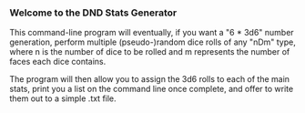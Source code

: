 ### Welcome to the DND Stats Generator

This command-line program will eventually, if you want a "6 * 3d6" number generation, perform multiple (pseudo-)random dice rolls of any "nDm" type, where n is the number of dice to be rolled and m represents the number of faces each dice contains.

The program will then allow you to assign the 3d6 rolls to each of the main stats, print you a list on the command line once complete, and offer to write them out to a simple .txt file.
